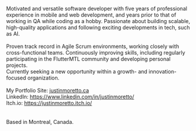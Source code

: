 Motivated and versatile software developer with five years of professional experience in mobile and web development, and years prior to that of working in QA while coding as a hobby. Passionate about building scalable, high-quality applications and following exciting developments in tech, such as AI.
<br><br>
Proven track record in Agile Scrum environments, working closely with cross-functional teams. Continuously improving skills, including regularly participating in the FlutterMTL community and developing personal projects.
<br>
Currently seeking a new opportunity within a growth- and innovation-focused organization.
<br><br>
My Portfolio Site: [justinmoretto.ca](https://justin-moretto.github.io/portfolio_website/)
<br>
LinkedIn: https://www.linkedin.com/in/justinmoretto/
<br> 
Itch.io: https://justinmoretto.itch.io/
<br><br><br>
Based in Montreal, Canada.
